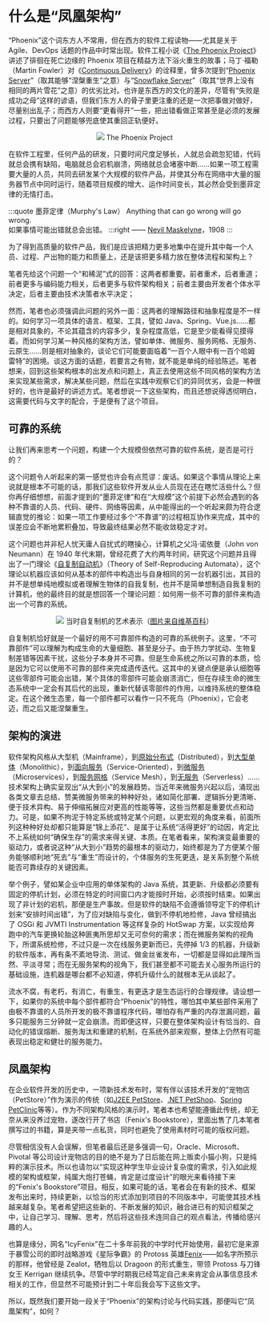 # 什么是“凤凰架构”

“Phoenix”这个词东方人不常用，但在西方的软件工程读物——尤其是关于 Agile、DevOps 话题的作品中时常出现。软件工程小说《[The Phoenix Project](https://book.douban.com/subject/20644908/)》讲述了徘徊在死亡边缘的 Phoenix 项目在精益方法下浴火重生的故事；马丁·福勒（Martin Fowler）对《[Continuous Delivery](https://book.douban.com/subject/4327796/)》的诠释里，曾多次提到“[Phoenix Server](https://martinfowler.com/bliki/PhoenixServer.html)”（取其能够“涅槃重生”之意）与“[Snowflake Server](https://martinfowler.com/bliki/SnowflakeServer.html)”（取其“世界上没有相同的两片雪花”之意）的优劣比对。也许是东西方的文化的差异，尽管有“失败是成功之母”这样的谚语，但我们东方人的骨子里更注重的还是一次把事做对做好，尽量别出乱子；而西方人则要“更看得开”一些，把出错看做正常甚至是必须的发展过程，只要出了问题能够兜底使其重回正轨便好。

<center>
<img src='./images/the-phoenix-project.png' ></img>
The Phoenix Project
</center>

在软件工程里，任何产品的研发，只要时间尺度足够长，人就总会疏忽犯错，代码就总会携有缺陷，电脑就总会宕机崩溃，网络就总会堵塞中断……如果一项工程需要大量的人员，共同去研发某个大规模的软件产品，并使其分布在网络中大量的服务器节点中同时运行，随着项目规模的增大、运作时间变长，其必然会受到墨菲定律的无情打击。

:::quote 墨菲定律（Murphy's Law）
Anything that can go wrong will go wrong.<br/>如果事情可能出错就总会出错。
:::right
—— [Nevil Maskelyne](<https://en.wikipedia.org/wiki/Nevil_Maskelyne_(magician)>)，1908
:::

为了得到高质量的软件产品，我们是应该把精力更多地集中在提升其中每一个人员、过程、产出物的能力和质量上，还是该把更多精力放在整体流程和架构上？

笔者先给这个问题一个“和稀泥”式的回答：这两者都重要。前者重术，后者重道；前者更多与编码能力相关，后者更多与软件架构相关；前者主要由开发者个体水平决定，后者主要由技术决策者水平决定；

然而，笔者也必须强调此问题的另外一面：这两者的理解路径和抽象程度是不一样的。如何学习一项具体的语言、框架、工具，譬如 Java、Spring、Vue.js……都是相对具象的，不论其蕴含的内容多少，复杂程度高低，它是至少能看得见摸得着。而如何学习某一种风格的架构方法，譬如单体、微服务、服务网格、无服务、云原生……则是相对抽象的，谈论它们可能要面临着“一百个人眼中有一百个哈姆雷特”的困境。谈这方面的话题，若要言之有物，就不能是单纯的经验陈述。笔者想来，回到这些架构根本的出发点和问题上，真正去使用这些不同风格的架构方法来实现某些需求，解决某些问题，然后在实践中观察它们的异同优劣，会是一种很好的，也许是最好的讲述方式。笔者想说一下这些架构，而且还想说得透彻明白，这需要代码与文字的配合，于是便有了这个项目。

## 可靠的系统

让我们再来思考一个问题，构建一个大规模但依然可靠的软件系统，是否是可行的？

这个问题令人听起来的第一感觉也许会有点荒谬：废话。如果这个事情从理论上来说就是根本不可能的话，那我们这些软件开发从业人员现在还在瞎忙活些什么？但你再仔细想想，前面才提到的“墨菲定律”和在“大规模”这个前提下必然会遇到的各种不靠谱的人员、代码、硬件、网络等因素，从中能得出的一个听起来颇为符合逻辑直觉的推论：如果一项工作要经过多个“不靠谱”的过程相互协作来完成，其中的误差应会不断地累积叠加，导致最终结果必然不能收敛稳定才对。

这个问题也并非杞人忧天庸人自扰式的瞎操心，计算机之父冯·诺依曼（John von Neumann）在 1940 年代末期，曾经花费了大约两年时间，研究这个问题并且得出了一门理论《[自复制自动机](https://en.wikipedia.org/wiki/Self-replicating_machine)》（Theory of Self-Reproducing Automata），这个理论以机器应该如何从基本的部件中构造出与自身相同的另一台机器引出，其目的并不是想单纯地模拟或者理解生物体的自我复制，也并不是简单想制造自我复制的计算机，他的最终目的就是想回答一个理论问题：如何用一些不可靠的部件来构造出一个可靠的系统。

<center>
<img src='./images/self-reproducing-automata.png' ></img>
当时自复制机的艺术表示（<a href="https://en.wikipedia.org/wiki/Self-replicating_machine" target="_blank">图片来自维基百科</a>）
</center>

自复制机恰好就是一个最好的用不可靠部件构造的可靠的系统例子。这里，“不可靠部件”可以理解为构成生命的大量细胞、甚至是分子。由于热力学扰动、生物复制差错等因素干扰，这些分子本身并不可靠。但是生命系统之所以可靠的本质，恰是因为它可以使用不可靠的部件来完成遗传迭代。这其中的关键点便是承认细胞等这些零部件可能会出错，某个具体的零部件可能会崩溃消亡，但在存续生命的微生态系统中一定会有其后代的出现，重新代替该零部件的作用，以维持系统的整体稳定。在这个微生态里，每一个部件都可以看作一只不死鸟（Phoenix），它会老迈，而之后又能涅槃重生。

## 架构的演进

软件架构风格从大型机（Mainframe），到[原始分布式](/architecture/architect-history/primitive-distribution.html)（Distributed），到[大型单体](/architecture/architect-history/monolithic.html)（Monolithic），到[面向服务](/architecture/architect-history/soa.html)（Service-Oriented），到[微服务](/architecture/architect-history/microservices.html)（Microservices），到[服务网格](/architecture/architect-history/post-microservices.html)（Service Mesh），到[无服务](/architecture/architect-history/serverless.html)（Serverless）……技术架构上确实呈现出“从大到小”的发展趋势。当近年来微服务兴起以后，涌现出各类文章去总结、赞美微服务带来的种种好处，诸如简化部署、逻辑拆分更清晰、便于技术异构、易于伸缩拓展应对更高的性能等等，这些当然都是重要优点和动力。可是，如果不拘泥于特定系统或特定某个问题，以更宏观的角度来看，前面所列这种种好处却都只能算是“锦上添花”、是属于让系统“活得更好”的动因，肯定比不上系统如何“确保生存”的需求来得关键、本质。在笔者看来，架构演变最重要的驱动力，或者说这种“从大到小”趋势的最根本的驱动力，始终都是为了方便某个服务能够顺利地“死去”与“重生”而设计的，个体服务的生死更迭，是关系到整个系统能否可靠续存的关键因素。

举个例子，譬如某企业中应用的单体架构的 Java 系统，其更新、升级都必须要有固定的停机计划，必须在特定的时间窗口内才能按时开始，必须按时结束。如果出现了非计划的宕机，那便是生产事故。但是软件的缺陷不会遵循领导定下的停机计划来“安排时间出错”，为了应对缺陷与变化，做到不停机地检修，Java 曾经搞出了 OSGi 和 JVMTI Instrumentation 等这样复杂的 HotSwap 方案，以实现给奔跑中的汽车更换轮胎这种匪夷所思却又无可奈何的需求；而在微服务架构的视角下，所谓系统检修，不过只是一次在线服务更新而已，先停掉 1/3 的机器，升级新的软件版本，再有条不紊地导流、测试、做金丝雀发布，一切都是显得如此理所当然、平淡寻常；而在无服务架构的视角下，我们甚至都不可能去关心服务所运行的基础设施，连机器是哪台都不必知道，停机升级什么的就根本无从谈起了。

流水不腐，有老朽，有消亡，有重生，有更迭才是生态运行的合理规律。请设想一下，如果你的系统中每个部件都符合“Phoenix”的特性，哪怕其中某些部件采用了由极不靠谱的人员所开发的极不靠谱程序代码，哪怕存有严重的内存泄漏问题，最多只能服务三分钟就一定会崩溃。而即便这样，只要在整体架构设计有恰当的、自动化的错误熔断、服务淘汰和重建的机制，在系统外部来观察，整体上仍然有可能表现出稳定和健壮的服务能力。

## 凤凰架构

在企业软件开发的历史中，一项新技术发布时，常有伴以该技术开发的”宠物店（PetStore）”作为演示的传统（如[J2EE PetStore](https://www.oracle.com/technetwork/java/petstore1-3-1-02-139690.html)、[.NET PetShop](https://archive.codeplex.com/?p=petshopmvc)、[Spring PetClinic](https://github.com/spring-projects/spring-petclinic)等等）。作为不同架构风格的演示时，笔者本也希望能遵循此传统，却无奈从来没养过宠物，遂改行开了书店（Fenix's Bookstore），里面出售了几本笔者撰写过的书籍，算是夹带一点私货，同时也避免了使用素材时可能的版权问题。

尽管相信没有人会误解，但笔者最后还是多强调一句，Oracle、Microsoft、Pivotal 等公司设计宠物店的目的绝不是为了日后能在网上贩卖小猫小狗，只是纯粹的演示技术。所以也请勿以“实现这种学生毕业设计复杂度的需求，引入如此规模的架构或框架，纯属大炮打苍蝇，肯定是过度设计”的眼光来看待接下来的“Fenix's Bookstore”项目。相反，如果可能的话，笔者会在有新的技术、框架发布出来时，持续更新，以恰当的形式添加到项目的不同版本中，可能使其技术栈越来越复杂。笔者希望把这些新的、不断发展的知识，融合进已有的知识框架之中，让自己学习、理解、思考，然后将这些技术连同自己的观点看法，传播给感兴趣的人。

也算是缘分，网名“IcyFenix”在二十多年前我的中学时代开始使用，最初它是来源于暴雪公司的即时战略游戏《星际争霸》的 Protoss 英雄[Fenix](https://starcraft.fandom.com/wiki/Fenix)——如名字所预示的那样，他曾经是 Zealot，牺牲后以 Dragoon 的形式重生，带领 Protoss 与刀锋女王 Kerrigan 继续抗争。尽管中学时期我已经笃定自己未来肯定会从事信息技术相关的工作，但显然不可能预计到二十年后我会写下这些文字。

所以，既然我们要开始一段关于“Phoenix”的架构讨论与代码实践，那便叫它“凤凰架构”，如何？
